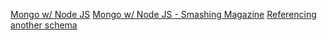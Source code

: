 [Mongo w/ Node JS](https://www.mongodb.com/blog/post/the-modern-application-stack-part-2-using-mongodb-with-nodejs)
[Mongo w/ Node JS - Smashing Magazine](https://www.smashingmagazine.com/2014/05/detailed-introduction-nodejs-mongodb/)
[Referencing another schema](https://stackoverflow.com/questions/18001478/referencing-another-schema-in-mongoose)